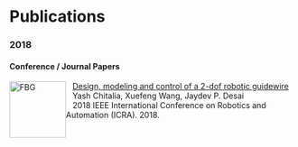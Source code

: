 # Publications

### 2018
#### Conference / Journal Papers


<img style="float: left;" src="/photos/FBG.gif" alt="FBG" width="100" height="100">



&nbsp;&nbsp;&nbsp;[Design, modeling and control of a 2-dof robotic guidewire](https://ieeexplore.ieee.org/abstract/document/8462694)<br />
&nbsp;&nbsp;&nbsp;Yash Chitalia, Xuefeng Wang, Jaydev P. Desai<br />
&nbsp;&nbsp;&nbsp;2018 IEEE International Conference on Robotics and Automation (ICRA). 2018.






